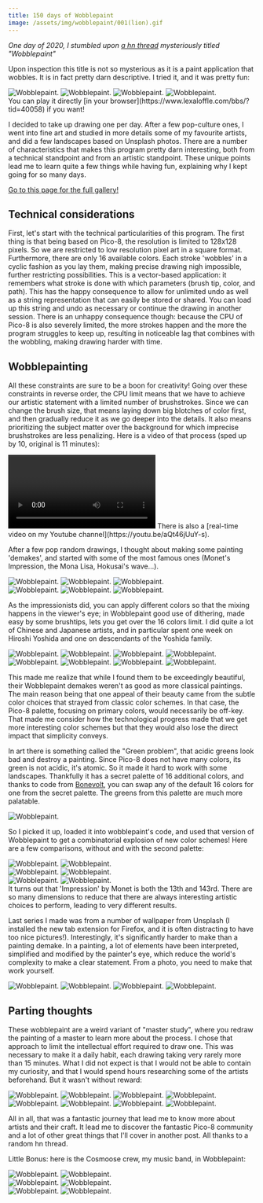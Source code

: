 ```yaml
---
title: 150 days of Wobblepaint
image: /assets/img/wobblepaint/001(lion).gif
---
```


_One day of 2020, I stumbled upon [a hn thread](https://news.ycombinator.com/item?id=24927001) mysteriously titled "Wobblepaint"_

Upon inspection this title is not so mysterious as it is a paint application that wobbles.
It is in fact pretty darn descriptive.
I tried it, and it was pretty fun:
<div class="dblock">
    <img src="/assets/img/wobblepaint/001(lion).gif" alt="Wobblepaint." class="wob hoverfull" loading="lazy"/>
    <img src="/assets/img/wobblepaint/002(bear).gif" alt="Wobblepaint." class="wob hoverfull" loading="lazy"/>
    <img src="/assets/img/wobblepaint/004(fatpikachu).gif" alt="Wobblepaint." class="wob hoverfull" loading="lazy"/>
    <img src="/assets/img/wobblepaint/006(tux).gif" alt="Wobblepaint." class="wob hoverfull" loading="lazy"/>
</div>
You can play it directly [in your browser](https://www.lexaloffle.com/bbs/?tid=40058) if you want!

I decided to take up drawing one per day.
After a few pop-culture ones, I went into fine art and studied in more details some of my favourite artists, and did a few landscapes based on Unsplash photos.
There are a number of characteristics that makes this program pretty darn interesting, both from a technical standpoint and from an artistic standpoint.
These unique points lead me to learn quite a few things while having fun, explaining why I kept going for so many days.

[Go to this page for the full gallery!](/wobblepaint.html)

## Technical considerations

First, let's start with the technical particularities of this program.
The first thing is that being based on Pico-8, the resolution is limited to 128x128 pixels.
So we are restricted to low resolution pixel art in a square format.
Furthermore, there are only 16 available colors.
Each stroke 'wobbles' in a cyclic fashion as you lay them, making precise drawing nigh impossible, further restricting possibilities.
This is a vector-based application: it remembers what stroke is done with which parameters (brush tip, color, and path).
This has the happy consequence to allow for unlimited undo as well as a string representation that can easily be stored or shared.
You can load up this string and undo as necessary or continue the drawing in another session.
There is an unhappy consequence though: because the CPU of Pico-8 is also severely limited, the more strokes happen and the more the program struggles to keep up, resulting in noticeable lag that combines with the wobbling, making drawing harder with time.

## Wobblepainting

All these constraints are sure to be a boon for creativity!
Going over these constraints in reverse order, the CPU limit means that we have to achieve our artistic statement with a limited number of brushstrokes.
Since we can change the brush size, that means laying down big blotches of color first, and then gradually reduce it as we go deeper into the details.
It also means prioritizing the subject matter over the background for which imprecise brushstrokes are less penalizing.
Here is a video of that process (sped up by 10, original is 11 minutes):

 <video class="w50" controls>
  <source src="/assets/img/wobblepaint/058(hiroshige_crane).mp4" type="video/mp4">
  Your browser does not support the video tag.
</video>
There is also a [real-time video on my Youtube channel](https://youtu.be/aQt46jUuY-s).

After a few pop random drawings, I thought about making some painting 'demakes', and started with some of the most famous ones (Monet's Impression, the Mona Lisa, Hokusai's wave...).
<div class="dblock">
    <img src="/assets/img/wobblepaint/014(hokusai).gif" alt="Wobblepaint." class="wob hoverfull" loading="lazy"/>
    <img src="/assets/img/wobblepaint/017(joconde).gif" alt="Wobblepaint." class="wob hoverfull" loading="lazy"/>
    <img src="/assets/img/wobblepaint/016(starry).gif" alt="Wobblepaint." class="wob hoverfull" loading="lazy"/>
</div>
<div class="dblock">
    <img src="/assets/img/wobblepaint/020(escher_puddle).gif" alt="Wobblepaint." class="wob hoverfull" loading="lazy"/>
    <img src="/assets/img/wobblepaint/031(hokusai_fuji).gif" alt="Wobblepaint." class="wob hoverfull" loading="lazy"/>
    <img src="/assets/img/wobblepaint/033(shishkin_wood_evening).gif" alt="Wobblepaint." class="wob hoverfull" loading="lazy"/>
</div>

As the impressionists did, you can apply different colors so that the mixing happens in the viewer's eye; in Wobblepaint good use of dithering, made easy by some brushtips, lets you get over the 16 colors limit.
I did quite a lot of Chinese and Japanese artists, and in particular spent one week on Hiroshi Yoshida and one on descendants of the Yoshida family.
<div class="dblock">
    <img src="/assets/img/wobblepaint/100(hiroshiyoshida_woodtemple).gif" alt="Wobblepaint." class="wob hoverfull" loading="lazy"/>
    <img src="/assets/img/wobblepaint/097(hiroshiyoshida_kyoto).gif" alt="Wobblepaint." class="wob hoverfull" loading="lazy"/>
    <img src="/assets/img/wobblepaint/103(hiroshiyoshida_boats).gif" alt="Wobblepaint." class="wob hoverfull" loading="lazy"/>
    <img src="/assets/img/wobblepaint/105(toshiyoshida_fishes).gif" alt="Wobblepaint." class="wob hoverfull" loading="lazy"/>
</div>
<div class="dblock">
    <img src="/assets/img/wobblepaint/107(hodakayoshida_street).gif" alt="Wobblepaint." class="wob hoverfull" loading="lazy"/>
    <img src="/assets/img/wobblepaint/108(chizukoyoshida_butterflies).gif" alt="Wobblepaint." class="wob hoverfull" loading="lazy"/>
    <img src="/assets/img/wobblepaint/110(tsukasayoshida_crane).gif" alt="Wobblepaint." class="wob hoverfull" loading="lazy"/>
    <img src="/assets/img/wobblepaint/111(tsukasayoshida_sheep).gif" alt="Wobblepaint." class="wob hoverfull" loading="lazy"/>
</div>

This made me realize that while I found them to be exceedingly beautiful, their Wobblepaint demakes weren't as good as more classical paintings.
The main reason being that one appeal of their beauty came from the subtle color choices that strayed from classic color schemes.
In that case, the Pico-8 palette, focusing on primary colors, would necessarily be off-key.
That made me consider how the technological progress made that we get more interesting color schemes but that they would also lose the direct impact that simplicity conveys.

In art there is something called the "Green problem", that acidic greens look bad and destroy a painting.
Since Pico-8 does not have many colors, its green is not acidic, it's atomic. So it made it hard to work with some landscapes.
Thankfully it has a secret palette of 16 additional colors, and thanks to code from [Bonevolt](https://www.lexaloffle.com/bbs/?tid=39910), you can swap any of the default 16 colors for one from the secret palette.
The greens from this palette are much more palatable.
<div class="dblock">
    <img src="/assets/img/wobblepaint/palettes.png" alt="Wobblepaint." class="w50"/>
</div>

So I picked it up, loaded it into wobblepaint's code, and used that version of Wobblepaint to get a combinatorial explosion of new color schemes!
Here are a few comparisons, without and with the second palette:
<div class="flex">
    <div class="flexbox-h-container">
        <img src="/assets/img/wobblepaint/013(impression).gif" alt="Wobblepaint." class="wob hoverfull" loading="lazy"/>
        <img src="/assets/img/wobblepaint/143(monetimpressionv2).gif" alt="Wobblepaint." class="wob hoverfull" loading="lazy"/>
    </div>
    <div class="flexbox-h-container">
        <img src="/assets/img/wobblepaint/140(paynemountainogpalette).gif" alt="Wobblepaint." class="wob hoverfull" loading="lazy"/>
        <img src="/assets/img/wobblepaint/141(paynemountainnewpalette).gif" alt="Wobblepaint." class="wob hoverfull" loading="lazy"/>
    </div>
    <div class="flexbox-h-container">
        <img src="/assets/img/wobblepaint/148.gif" alt="Wobblepaint." class="wob hoverfull" loading="lazy"/>
        <img src="/assets/img/wobblepaint/149.gif" alt="Wobblepaint." class="wob hoverfull" loading="lazy"/>
    </div>
</div>
It turns out that 'Impression' by Monet is both the 13th and 143rd.
There are so many dimensions to reduce that there are always interesting artistic choices to perform, leading to very different results.

Last series I made was from a number of wallpaper from Unsplash (I installed the new tab extension for Firefox, and it is often distracting to have too nice pictures!). Interestingly, it's significantly harder to make than a painting demake.
In a painting, a lot of elements have been interpreted, simplified and modified by the painter's eye, which reduce the world's complexity to make a clear statement.
From a photo, you need to make that work yourself.
<div class="dblock">
    <img src="/assets/img/wobblepaint/144.gif" alt="Wobblepaint." class="wob hoverfull" loading="lazy"/>
    <img src="/assets/img/wobblepaint/145.gif" alt="Wobblepaint." class="wob hoverfull" loading="lazy"/>
    <img src="/assets/img/wobblepaint/147.gif" alt="Wobblepaint." class="wob hoverfull" loading="lazy"/>
    <img src="/assets/img/wobblepaint/150.gif" alt="Wobblepaint." class="wob hoverfull" loading="lazy"/>
</div>

## Parting thoughts

These wobblepaint are a weird variant of "master study", where you redraw the painting of a master to learn more about the process. I chose that approach to limit the intellectual effort required to draw one.
This was necessary to make it a daily habit, each drawing taking very rarely more than 15 minutes.
What I did not expect is that I would not be able to contain my curiosity, and that I would spend hours researching some of the artists beforehand. But it wasn't without reward:

<div class="dblock">
    <img src="/assets/img/wobblepaint/034(nathan_rio).gif" alt="Wobblepaint." class="wob hoverfull" loading="lazy"/>
    <img src="/assets/img/wobblepaint/038(alvaro_castagnet).gif" alt="Wobblepaint." class="wob hoverfull" loading="lazy"/>
    <img src="/assets/img/wobblepaint/050(joseph_zbukvic).gif" alt="Wobblepaint." class="wob hoverfull" loading="lazy"/>
    <img src="/assets/img/wobblepaint/061(koson_ohara_wisteria_flycatcher).gif" alt="Wobblepaint." class="wob hoverfull" loading="lazy"/>
</div>
<div class="dblock">
    <img src="/assets/img/wobblepaint/065(auhonien_eagle).gif" alt="Wobblepaint." class="wob hoverfull" loading="lazy"/>
    <img src="/assets/img/wobblepaint/117(tonycouch).gif" alt="Wobblepaint." class="wob hoverfull" loading="lazy"/>
    <img src="/assets/img/wobblepaint/084(levitan_birchgrove).gif" alt="Wobblepaint." class="wob hoverfull" loading="lazy"/>
    <img src="/assets/img/wobblepaint/093(quiller_waterfall).gif" alt="Wobblepaint." class="wob hoverfull" loading="lazy"/>
</div>

All in all, that was a fantastic journey that lead me to know more about artists and their craft.
It lead me to discover the fantastic Pico-8 community and a lot of other great things that I'll cover in another post.
All thanks to a random hn thread.

Little Bonus: here is the Cosmoose crew, my music band, in Wobblepaint:
<div class="flex">
    <div class="flexbox-h-container">
        <img src="/assets/img/wobblepaint/1_wool.gif" alt="Wobblepaint." class="wob" loading="lazy"/>
        <img src="/assets/img/wobblepaint/2_cc.gif" alt="Wobblepaint." class="wob" loading="lazy"/>
    </div>
    <div class="flexbox-h-container">
        <img src="/assets/img/wobblepaint/3_florrie.gif" alt="Wobblepaint." class="wob" loading="lazy"/>
        <img src="/assets/img/wobblepaint/4_7Cs.gif" alt="Wobblepaint." class="wob" loading="lazy"/>
    </div>
    <div class="flexbox-h-container">
        <img src="/assets/img/wobblepaint/5_june.gif" alt="Wobblepaint." class="wob" loading="lazy"/>
        <img src="/assets/img/wobblepaint/6_rud.gif" alt="Wobblepaint." class="wob" loading="lazy"/>
    </div>
</div>
